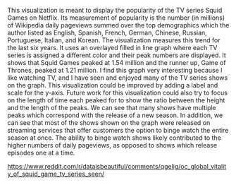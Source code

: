 This visualization is meant to display the popularity of the TV series Squid Games on Netflix.
Its measurement of popularity is the number (in millions) of Wikipedia daily pageviews summed over the top demographics which the author listed as English, Spanish, French, German, Chinese, Russian, Portuguese, Italian, and Korean.
The visualization measures this trend for the last six years.
It uses an overlayed filled in line graph where each TV series is assigned a different color and their peak numbers are displayed.
It shows that Squid Games peaked at 1.54 million and the runner up, Game of Thrones, peaked at 1.21 million.
I find this graph very interesting because I like watching TV, and I have seen and enjoyed many of the TV series shows on the graph.
This visualization could be improved by adding a label and scale for the y-axis.
Future work for this visualization could also try to focus on the length of time each peaked for to show the ratio between the height and the length of the peaks.
We can see that many shows have multiple peaks which correspond with the release of a new season.
In addition, we can see that most of the shows shown on the graph were released on streaming services that offer customers the option to binge watch the entire season at once.
The ability to binge watch shows likely contributed to the higher numbers of daily pageviews, as opposed to shows which release episodes one at a time.

https://www.reddit.com/r/dataisbeautiful/comments/qgelig/oc_global_vitality_of_squid_game_tv_series_seen/
